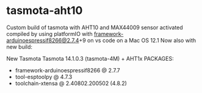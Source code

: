 # tasmota-aht10

Custom build of tasmota with AHT10 and MAX44009 sensor activated
compiled by using platformIO with framework-arduinoespressif8266@2.7.4+9
on vs code on a Mac OS 12.1
Now also with new build:

New Tasmota Tasmota 14.1.0.3 (tasmota-4M) + AHT1x
PACKAGES: 
 - framework-arduinoespressif8266 @ 2.7.7 
 - tool-esptoolpy @ 4.7.3 
 - toolchain-xtensa @ 2.40802.200502 (4.8.2)
